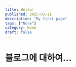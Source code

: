 ```yaml
---
title: Hello!
published: 2025-03-11
description: "My first page"
tags: ["None"]
category: None
draft: false
---
```


# 블로그에 대하여...
